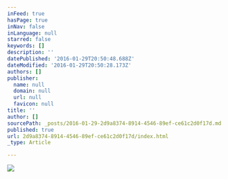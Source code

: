```yaml
---
inFeed: true
hasPage: true
inNav: false
inLanguage: null
starred: false
keywords: []
description: ''
datePublished: '2016-01-29T20:50:48.688Z'
dateModified: '2016-01-29T20:50:28.173Z'
authors: []
publisher:
  name: null
  domain: null
  url: null
  favicon: null
title: ''
author: []
sourcePath: _posts/2016-01-29-2d9a8374-8914-4546-89ef-ce61c2d0f17d.md
published: true
url: 2d9a8374-8914-4546-89ef-ce61c2d0f17d/index.html
_type: Article

---
```

![](https://the-grid-user-content.s3-us-west-2.amazonaws.com/5b117abf-a740-41cc-97d4-f1e550291956.png)